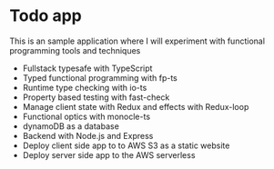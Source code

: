 # Todo app

This is an sample application where I will experiment with functional programming tools and techniques

- Fullstack typesafe with TypeScript
- Typed functional programming with fp-ts
- Runtime type checking with io-ts
- Property based testing with fast-check
- Manage client state with Redux and effects with Redux-loop
- Functional optics with monocle-ts
- dynamoDB as a database
- Backend with Node.js and Express
- Deploy client side app to to AWS S3 as a static website
- Deploy server side app to the AWS serverless
